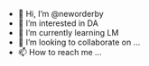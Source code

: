 - 👋 Hi, I’m @neworderby
- 👀 I’m interested in DA
- 🌱 I’m currently learning LM
- 💞️ I’m looking to collaborate on ...
- 📫 How to reach me ...

<!---
neworderby/neworderby is a ✨ special ✨ repository because its `README.md` (this file) appears on your GitHub profile.
You can click the Preview link to take a look at your changes.
--->
